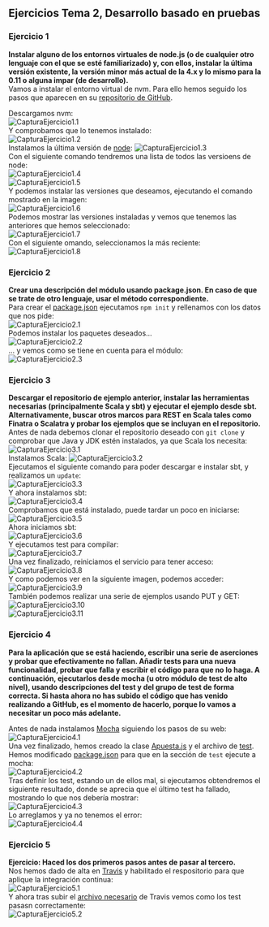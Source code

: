 ## Ejercicios Tema 2, Desarrollo basado en pruebas

### Ejercicio 1
**Instalar alguno de los entornos virtuales de node.js (o de cualquier otro lenguaje con el que se esté familiarizado) y, con ellos, instalar la última versión existente, la versión minor más actual de la 4.x y lo mismo para la 0.11 o alguna impar (de desarrollo).**  
Vamos a instalar el entorno virtual de nvm. Para ello hemos seguido los pasos que aparecen en su [repositorio de GitHub](https://github.com/nvm-sh/nvm#install--update-script).

Descargamos nvm:\
![CapturaEjercicio1.1](./img/Ejer1.1.png)\
Y comprobamos que lo tenemos instalado:\
![CapturaEjercicio1.2](./img/Ejer1.2.png)\
Instalamos la última versión de [node](https://nodejs.org/en/):
![CapturaEjercicio1.3](./img/Ejer1.3.png)\
Con el siguiente comando tendremos una lista de todos las versioens de node:\
![CapturaEjercicio1.4](./img/Ejer1.4.png)\
![CapturaEjercicio1.5](./img/Ejer1.5.png)\
Y podemos instalar las versiones que deseamos, ejecutando el comando mostrado en la imagen:\
![CapturaEjercicio1.6](./img/Ejer1.6.png)\
Podemos mostrar las versiones instaladas y vemos que tenemos las anteriores que hemos seleccionado:\
![CapturaEjercicio1.7](./img/Ejer1.7.png)\
Con el siguiente omando, seleccionamos la más reciente:\
![CapturaEjercicio1.8](./img/Ejer1.8.png)

### Ejercicio 2
**Crear una descripción del módulo usando package.json. En caso de que se trate de otro lenguaje, usar el método correspondiente.**  
Para crear el [package.json](./package.json) ejecutamos `npm init` y rellenamos con los datos que nos pide:\
![CapturaEjercicio2.1](./img/Ejer2.1.png)\
Podemos instalar los paquetes deseados...\
![CapturaEjercicio2.2](./img/Ejer2.2.png)\
... y vemos como se tiene en cuenta para el módulo:\
![CapturaEjercicio2.3](./img/Ejer2.3.png)

### Ejercicio 3
**Descargar el repositorio de ejemplo anterior, instalar las herramientas necesarias (principalmente Scala y sbt) y ejecutar el ejemplo desde sbt. Alternativamente, buscar otros marcos para REST en Scala tales como Finatra o Scalatra y probar los ejemplos que se incluyan en el repositorio.**  
Antes de nada debemos clonar el repositorio deseado con `git clone` y comprobar que Java y JDK estén instalados, ya que Scala los necesita:\
![CapturaEjercicio3.1](./img/Ejer3.1.png)\
Instalamos Scala:
![CapturaEjercicio3.2](./img/Ejer3.2.png)\
Ejecutamos el siguiente comando para poder descargar e instalar sbt, y realizamos un `update`:\
![CapturaEjercicio3.3](./img/Ejer3.3.png)\
Y ahora instalamos sbt:\
![CapturaEjercicio3.4](./img/Ejer3.4.png)\
Comprobamos que está instalado, puede tardar un poco en iniciarse:\
![CapturaEjercicio3.5](./img/Ejer3.5.png)\
Ahora iniciamos sbt:\
![CapturaEjercicio3.6](./img/Ejer3.6.png)\
Y ejecutamos test para compilar:\
![CapturaEjercicio3.7](./img/Ejer3.7.png)\
Una vez finalizado, reiniciamos el servicio para tener acceso:\
![CapturaEjercicio3.8](./img/Ejer3.8.png)\
Y como podemos ver en la siguiente imagen, podemos acceder:\
![CapturaEjercicio3.9](./img/Ejer3.9.png)\
También podemos realizar una serie de ejemplos usando PUT y GET:\
![CapturaEjercicio3.10](./img/Ejer3.10.png)\
![CapturaEjercicio3.11](./img/Ejer3.11.png)

### Ejercicio 4
**Para la aplicación que se está haciendo, escribir una serie de aserciones y probar que efectivamente no fallan. Añadir tests para una nueva funcionalidad, probar que falla y escribir el código para que no lo haga. A continuación, ejecutarlos desde mocha (u otro módulo de test de alto nivel), usando descripciones del test y del grupo de test de forma correcta. Si hasta ahora no has subido el código que has venido realizando a GitHub, es el momento de hacerlo, porque lo vamos a necesitar un poco más adelante.**  

Antes de nada instalamos [Mocha](https://mochajs.org/) siguiendo los pasos de su web:\
![CapturaEjercicio4.1](./img/Ejer4.1.png)\
Una vez finalizado, hemos creado la clase [Apuesta.js](./Apuesta.js) y el archivo de [test](./test.js). Hemos modificado [package.json](./package.json) para que en la sección de `test` ejecute a mocha:\
![CapturaEjercicio4.2](./img/Ejer4.2.png)\
Tras definir los test, estando un de ellos mal, si ejecutamos obtendremos el siguiente resultado, donde se aprecia que el último test ha fallado, mostrando lo que nos debería mostrar:\
![CapturaEjercicio4.3](./img/Ejer4.3.png)\
Lo arreglamos y ya no tenemos el error:\
![CapturaEjercicio4.4](./img/Ejer4.4.png)

### Ejercicio 5
**Ejercicio: Haced los dos primeros pasos antes de pasar al tercero.**  
Nos hemos dado de alta en [Travis](https://travis-ci.org/) y habilitado el respositorio para que aplique la integración continua:\
![CapturaEjercicio5.1](./img/Ejer5.1.png)\
Y ahora tras subir el [archivo necesario](./.travis.yml) de Travis vemos como los test pasasn correctamente:\
![CapturaEjercicio5.2](./img/Ejer5.2.png)
